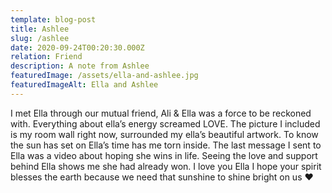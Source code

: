 ```yaml
---
template: blog-post
title: Ashlee
slug: /ashlee
date: 2020-09-24T00:20:30.000Z
relation: Friend
description: A note from Ashlee
featuredImage: /assets/ella-and-ashlee.jpg
featuredImageAlt: Ella and Ashlee
---
```

I met Ella through our mutual friend, Ali & Ella was a force to be reckoned with. Everything about ella’s energy screamed LOVE. The picture I included is my room wall right now, surrounded my ella’s beautiful artwork. To know the sun has set on Ella’s time has me torn inside. The last message I sent to Ella was a video about hoping she wins in life. Seeing the love and support behind Ella shows me she had already won. I love you Ella I hope your spirit blesses the earth because we need that sunshine to shine bright on us ❤️